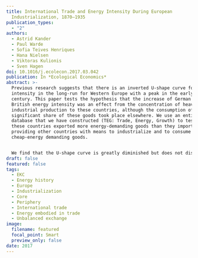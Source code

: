 ```yaml
---
title: International Trade and Energy Intensity During European
  Industrialization, 1870–1935
publication_types:
  - "2"
authors:
  - Astrid Kander
  - Paul Warde
  - Sofia Teives Henriques
  - Hana Nielsen
  - Viktoras Kulionis
  - Sven Hagen
doi: 10.1016/j.ecolecon.2017.03.042
publication: In *Ecological Economics*
abstract: >-
  Previous research suggests that there is an inverted U-shape curve for energy
  intensity in the long-run for Western Europe with a peak in the early 20th
  century. This paper tests the hypothesis that the increase of German and
  British energy intensity was an effect from the concentration of heavy
  industrial production to these countries, although the consumption of a
  significant share of these goods took place elsewhere. We use an entirely new
  database that we have constructed (TEG: Trade, Energy, Growth) to test whether
  these countries exported more energy-demanding goods than they imported, thus
  providing other countries with means to industrialize and to consume
  cheap-energy demanding goods.


  We find that the U-shape curve is greatly diminished but does not disappear. The pronounced inverted U-curve in German energy intensity without trade adjustments is reduced when we account for energy embodied in the traded commodities. For Britain the shape of the curve is also flattened during the second half of the 19th century, before falling from WWI onwards. These consumption-based accounts are strongly influenced by the trade in metal goods and fuels, facilitating industrialization elsewhere.
draft: false
featured: false
tags:
  - EKC
  - Energy history
  - Europe
  - Industrialization
  - Core
  - Periphery
  - International trade
  - Energy embodied in trade
  - Unbalanced exchange
image:
  filename: featured
  focal_point: Smart
  preview_only: false
date: 2017
---
```

